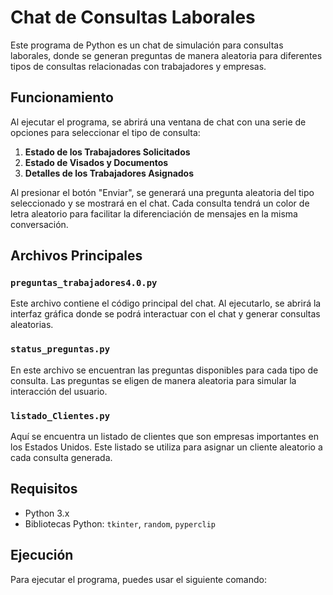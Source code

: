 # Chat de Consultas Laborales

Este programa de Python es un chat de simulación para consultas laborales, donde se generan preguntas de manera aleatoria para diferentes tipos de consultas relacionadas con trabajadores y empresas.

## Funcionamiento

Al ejecutar el programa, se abrirá una ventana de chat con una serie de opciones para seleccionar el tipo de consulta:

1. **Estado de los Trabajadores Solicitados**
2. **Estado de Visados y Documentos**
3. **Detalles de los Trabajadores Asignados**

Al presionar el botón "Enviar", se generará una pregunta aleatoria del tipo seleccionado y se mostrará en el chat. Cada consulta tendrá un color de letra aleatorio para facilitar la diferenciación de mensajes en la misma conversación.

## Archivos Principales

### `preguntas_trabajadores4.0.py`

Este archivo contiene el código principal del chat. Al ejecutarlo, se abrirá la interfaz gráfica donde se podrá interactuar con el chat y generar consultas aleatorias.

### `status_preguntas.py`

En este archivo se encuentran las preguntas disponibles para cada tipo de consulta. Las preguntas se eligen de manera aleatoria para simular la interacción del usuario.

### `listado_Clientes.py`

Aquí se encuentra un listado de clientes que son empresas importantes en los Estados Unidos. Este listado se utiliza para asignar un cliente aleatorio a cada consulta generada.

## Requisitos

- Python 3.x
- Bibliotecas Python: `tkinter`, `random`, `pyperclip`

## Ejecución

Para ejecutar el programa, puedes usar el siguiente comando:

```bash
